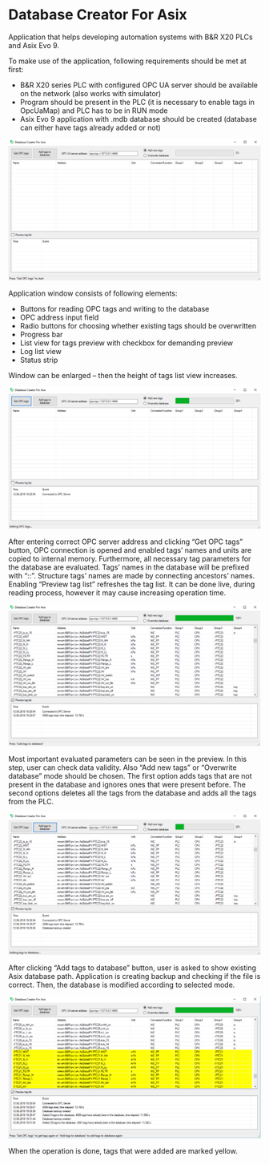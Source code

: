 # Database Creator For Asix
Application that helps developing automation systems with B&R X20 PLCs and Asix Evo 9.

To make use of the application, following requirements should be met at first:  
- B&R X20 series PLC with configured OPC UA server should be available on the network (also works with simulator)  
- Program should be present in the PLC (it is necessary to enable tags in OpcUaMap) and PLC has to be in RUN mode  
- Asix Evo 9 application with .mdb database should be created (database can either have tags already added or not)  

![Alt text](screens/screen001.png?raw=true "Application start")

Application window consists of following elements:  
- Buttons for reading OPC tags and writing to the database  
- OPC address input field  
- Radio buttons for choosing whether existing tags should be overwritten  
- Progress bar  
- List view for tags preview with checkbox for demanding preview  
- Log list view  
- Status strip  

Window can be enlarged – then the height of tags list view increases.

![Alt text](screens/screen002.png?raw=true "Getting tags")

After entering correct OPC server address and clicking “Get OPC tags” button, OPC connection is opened and enabled tags’ names and units are copied to internal memory. Furthermore, all necessary tag parameters for the database are evaluated. Tags’ names in the database will be prefixed with “::”. Structure tags’ names are made by connecting ancestors’ names. Enabling “Preview tag list” refreshes the tag list. It can be done live, during reading process, however it may cause increasing operation time. 

![Alt text](screens/screen003.png?raw=true "Preview tags")

Most important evaluated parameters can be seen in the preview. In this step, user can check data validity.  Also “Add new tags” or “Overwrite database” mode should be chosen. The first option adds tags that are not present in the database and ignores ones that were present before. The second options deletes all the tags from the database and adds all the tags from the PLC. 

![Alt text](screens/screen004.png?raw=true "Modifying database")

After clicking “Add tags to database” button, user is asked to show existing Asix database path. Application is creating backup and checking if the file is correct. Then, the database is modified according to selected mode.

![Alt text](screens/screen005.png?raw=true "Preview added tags")

When the operation is done, tags that were added are marked yellow.